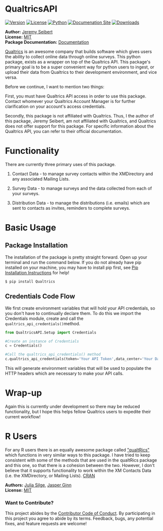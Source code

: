 # QualtricsAPI

[![Version](https://img.shields.io/pypi/v/qualtricsapi.svg)](https://pypi.python.org/pypi/qualtricsapi)
[![License](https://img.shields.io/pypi/l/qualtricsapi.svg)](https://pypi.python.org/pypi/qualtricsapi)
[![Python](https://img.shields.io/pypi/pyversions/qualtricsapi.svg)](https://pypi.python.org/pypi/qualtricsapi)
[![Documenation Site](https://img.shields.io/website/https/www.qualtricsapi-pydocs.com.svg?down_color=red&down_message=offline&style=plastic&up_color=green&up_message=online)](https://img.shields.io/website/https/www.qualtricsapi-pydocs.com.svg?down_color=red&down_message=offline&style=plastic&up_color=green&up_message=online)
[![Downloads](https://img.shields.io/pypi/dm/qualtricsapi.svg?style=plastic)](https://img.shields.io/pypi/dm/qualtricsapi.svg?style=plastic)

**Author:** [Jeremy Seibert](https://www.jeremyseibert.com)<br/>
**License:** [MIT](https://opensource.org/licenses/MIT)<br/>
**Package Documentation:** [Documentation](https://www.qualtricsapi-pydocs.com)<br/>


[Qualtrics](https://www.qualtrics.com) is an awesome company that builds software which gives users the ability to collect online data through online surveys. This python package, exists as a wrapper on top of the Qualtrics API. This package's primary goal is to be a super convenient way for python users to ingest, or upload their data from Qualtrics to their development environment, and vice versa.

Before we continue, I want to mention two things:

First, you must have Qualtrics API access in order to use this package. Contact whomever your Qualtrics Account Manager is for further clarification on your account's access credentials.

Secondly, this package is not affiliated with Qualtrics. Thus, I the author of this package, Jeremy Seibert, am not affiliated with Qualtrics, and Qualtrics does not offer support for this package. For specific information about the Qualtrics API, you can refer to their official documentation.

# Functionality

There are currently three primary uses of this package.

1. Contact Data - to manage survey contacts within the XMDirectory and any associated Mailing Lists.

2. Survey Data - to manage surveys and the data collected from each of your surveys.

3. Distribution Data - to manage the distributions (i.e. emails) which are sent to contacts as invites, reminders to complete surveys.

# Basic Usage

## Package Installation

The installation of the package is pretty straight forward. Open up your terminal and run the command below. If you do not already have pip installed on your machine, you may have to install pip first, see [Pip Installation Instructions](https://docs.python.org/3/installing/index.html) for help!

```
$ pip install Qualtrics
```

## Credentials Code Flow
We first create environment variables that will hold your API credentials, so you don't have to continually declare them. To do this we import the Credentials module, create and call the `qualtrics_api_credentials()`method.

```python
from QualtricsAPI.Setup import Credentials

#Create an instance of Credentials
c = Credentials()

#Call the qualtrics_api_credentials() method
c.qualtrics_api_credentials(token='Your API Token',data_center='Your Data Center',directory_id='Your Directory ID')
```
This will generate environment variables that will be used to  populate the HTTP headers which are necessary to make your API calls.  

# Wrap-up

Again this is currently under development so there may be reduced functionality, but I hope this helps fellow Qualtrics users to expedite their current workflow!

# R Users
For any R users there is an equally awesome package called ["qualtRics"](https://github.com/ropensci/qualtRics) which functions in very similar ways to this package. I have tried to keep consistent with some of the methods that are used in the qualtRics package and this one, so that there is a cohesion  between the two. However, I don't believe that it supports functionality to work within the XM Contacts Data (i.e. the XMDirectory, or Mailing Lists). [CRAN]('https://cran.r-project.org/web/packages/qualtRics/index.html')

**Authors:** [Julia Silge](https://juliasilge.com/), [Jasper Ginn](http://www.jasperginn.io)<br/>
**License:** [MIT](https://opensource.org/licenses/MIT)


### Want to Contribute?

This project abides by the [Contributor Code of Conduct](Conduct.md). By participating in this project you agree to abide by its terms. Feedback, bugs, any potential fixes, and feature requests are welcome!
